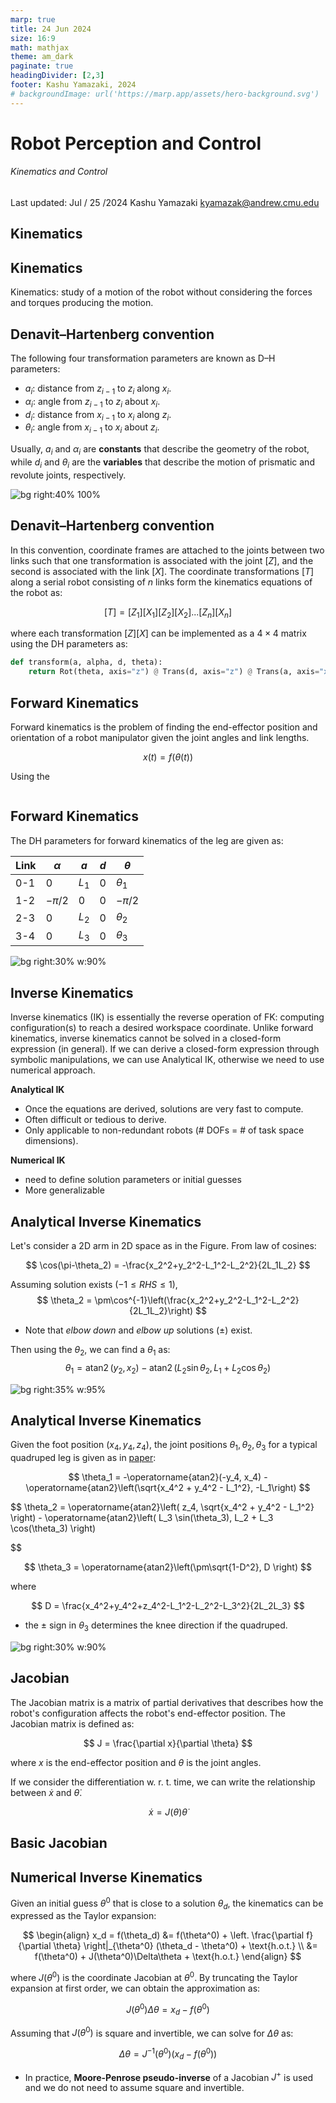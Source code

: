 ```yaml
---
marp: true
title: 24 Jun 2024
size: 16:9
math: mathjax
theme: am_dark
paginate: true
headingDivider: [2,3]
footer: Kashu Yamazaki, 2024
# backgroundImage: url('https://marp.app/assets/hero-background.svg')
---
```


<!-- _class: cover_b -->
<!-- _header: "" -->
<!-- _footer: "" -->
<!-- _paginate: "" -->
<!-- _backgroundImage: url('https://marp.app/assets/hero-background.svg') -->

# Robot Perception and Control

###### Kinematics and Control

Last updated: Jul / 25 /2024
Kashu Yamazaki
kyamazak@andrew.cmu.edu


## Kinematics

<!-- _class: trans -->
<!-- _footer: "" -->
<!-- _paginate: "" -->

## Kinematics

Kinematics: study of a motion of the robot without considering the forces and torques producing the motion.

## Denavit–Hartenberg convention

The following four transformation parameters are known as D–H parameters:

- $a_i$: distance from $z_{i-1}$ to $z_i$ along $x_i$.
- $\alpha_i$: angle from $z_{i-1}$ to $z_i$ about $x_i$.
- $d_i$: distance from $x_{i-1}$ to $x_i$ along $z_i$.
- $\theta_i$: angle from $x_{i-1}$ to $x_i$ about $z_i$.

Usually, $a_i$ and $\alpha_i$ are **constants** that describe the geometry of the robot, while $d_i$ and $\theta_i$ are the **variables** that describe the motion of prismatic and revolute joints, respectively.

![bg right:40% 100%](https://upload.wikimedia.org/wikipedia/commons/thumb/8/85/Classic_DH_Parameters_Convention.png/568px-Classic_DH_Parameters_Convention.png)


## Denavit–Hartenberg convention

In this convention, coordinate frames are attached to the joints between two links such that one transformation is associated with the joint $[Z]$, and the second is associated with the link $[X]$. The coordinate transformations $[T]$ along a serial robot consisting of $n$ links form the kinematics equations of the robot as:

$$
[T] = [Z_1][X_1][Z_2][X_2]...[Z_n][X_n]
$$

where each transformation $[Z][X]$ can be implemented as a $4\times4$ matrix using the DH parameters as:

```python
def transform(a, alpha, d, theta):
    return Rot(theta, axis="z") @ Trans(d, axis="z") @ Trans(a, axis="x") @ Rot(alpha, axis="x")
```

## Forward Kinematics

Forward kinematics is the problem of finding the end-effector position and orientation of a robot manipulator given the joint angles and link lengths.

$$
x(t) = f(\theta(t))
$$

Using the 
```python
```

## Forward Kinematics

The DH parameters for forward kinematics of the leg are given as:

| Link | $\alpha$ | $a$ | $d$ | $\theta$ | 
| --- | --- | --- | --- | --- |
| 0-1 | $0$ | $L_1$ | $0$ | $\theta_1$ | 
| 1-2 | $-\pi/2$ | 0 | 0 | $-\pi/2$ | 
| 2-3 | $0$ | $L_2$ | $0$ | $\theta_2$ | 
| 3-4 | $0$ | $L_3$ | $0$ | $\theta_3$ | 

![bg right:30% w:90%](img/leg_ik_coord.png)

## Inverse Kinematics

Inverse kinematics (IK) is essentially the reverse operation of FK: computing configuration(s) to reach a desired workspace coordinate. Unlike forward kinematics, inverse kinematics cannot be solved in a closed-form expression (in general). If we can derive a closed-form expression through symbolic manipulations, we can use Analytical IK, otherwise we need to use numerical approach.

**Analytical IK**
- Once the equations are derived, solutions are very fast to compute.
- Often difficult or tedious to derive.
- Only applicable to non-redundant robots (# DOFs = # of task space dimensions).

**Numerical IK**
- need to define solution parameters or initial guesses
- More generalizable

## Analytical Inverse Kinematics

Let's consider a 2D arm in 2D space as in the Figure. 
From law of cosines:

$$
\cos(\pi-\theta_2) = -\frac{x_2^2+y_2^2-L_1^2-L_2^2}{2L_1L_2}
$$

Assuming solution exists ($-1\leq RHS \leq 1$), 
$$
\theta_2 = \pm\cos^{-1}\left(\frac{x_2^2+y_2^2-L_1^2-L_2^2}{2L_1L_2}\right)
$$

- Note that *elbow down* and *elbow up* solutions ($\pm$) exist.

Then using the $\theta_2$, we can find a $\theta_1$ as:
$$
\theta_1 = \operatorname{atan2}(y_2, x_2) - \operatorname{atan2}(L_2\sin\theta_2, L_1+ L_2\cos\theta_2)
$$

![bg right:35% w:95%](https://www.researchgate.net/profile/Firas-Raheem/publication/331685972/figure/fig1/AS:735680497983490@1552411307984/The-Inverse-Kinematics-Solutions-Based-on-Trigonometry_Q320.jpg)

## Analytical Inverse Kinematics

Given the foot position $(x_4, y_4, z_4)$, the joint positions $\theta_1, \theta_2, \theta_3$ for a typical quadruped leg is given as in [paper](https://www.ijstr.org/final-print/sep2017/Inverse-Kinematic-Analysis-Of-A-Quadruped-Robot.pdf):

$$
\theta_1 = -\operatorname{atan2}(-y_4, x_4) - \operatorname{atan2}\left(\sqrt{x_4^2 + y_4^2 - L_1^2}, -L_1\right)
$$

$$
\theta_2 = \operatorname{atan2}\left( z_4, \sqrt{x_4^2 + y_4^2 - L_1^2} \right) - \operatorname{atan2}\left( L_3 \sin(\theta_3), L_2 + L_3 \cos(\theta_3) \right)

$$

$$
\theta_3 = \operatorname{atan2}\left(\pm\sqrt{1-D^2}, D \right)
$$

where

$$
D = \frac{x_4^2+y_4^2+z_4^2-L_1^2-L_2^2-L_3^2}{2L_2L_3}
$$

- the $\pm$ sign in $\theta_3$ determines the knee direction if the quadruped.

![bg right:30% w:90%](img/leg_ik_coord.png)


## Jacobian

The Jacobian matrix is a matrix of partial derivatives that describes how the robot's configuration affects the robot's end-effector position. The Jacobian matrix is defined as:

$$
J = \frac{\partial x}{\partial \theta}
$$

where $x$ is the end-effector position and $\theta$ is the joint angles.

If we consider the differentiation w. r. t. time, we can write the relationship between $\dot{x}$ and $\dot{\theta}$.

$$
\dot{x} = J(\theta)\dot{\theta}
$$

## Basic Jacobian



## Numerical Inverse Kinematics

Given an initial guess $\theta^0$ that is close to a solution $\theta_d$, the kinematics can be expressed as the Taylor expansion:

$$
\begin{align}
x_d = f(\theta_d) &= f(\theta^0) + \left. \frac{\partial f}{\partial \theta} \right|_{\theta^0} (\theta_d - \theta^0) + \text{h.o.t.} \\
&= f(\theta^0) + J(\theta^0)\Delta\theta + \text{h.o.t.}
\end{align}
$$

where $J(\theta^0)$ is the coordinate Jacobian at $\theta^0$.
By truncating the Taylor expansion at first order, we can obtain the approximation as:

$$
J(\theta^0)\Delta\theta = x_d - f(\theta^0)
$$

Assuming that $J(\theta^0)$ is square and invertible, we can solve for $\Delta\theta$ as:

$$
\Delta\theta = J^{-1}(\theta^0)(x_d - f(\theta^0))
$$

- In practice, **Moore-Penrose pseudo-inverse** of a Jacobian $J^+$ is used and we do not need to assume square and invertible. 

##